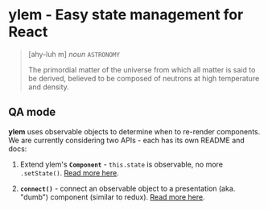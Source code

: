 # ylem - Easy state management for React

> [ahy-luh m] *noun* `ASTRONOMY`
>
> The primordial matter of the universe from which all matter is said to be derived, believed to be composed of neutrons at high temperature and density.

## QA mode

**ylem** uses observable objects to determine when to re-render components. We are currently considering two APIs - each has its own README and docs:

1. Extend ylem's **`Component`** - `this.state` is observable, no more `.setState()`.
    [Read more here](./component).

2. **`connect()`** - connect an observable object to a presentation (aka. "dumb") component (similar to redux).
    [Read more here](./connect).

